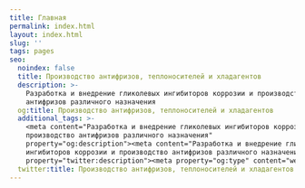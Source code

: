 ```yaml
---
title: Главная
permalink: index.html
layout: index.html
slug: ''
tags: pages
seo:
  noindex: false
  title: Производство антифризов, теплоносителей и хладагентов
  description: >-
    Разработка и внедрение гликолевых ингибиторов коррозии и производство
    антифризов различного назначения
  og:title: Производство антифризов, теплоносителей и хладагентов
  additional_tags: >-
    <meta content="Разработка и внедрение гликолевых ингибиторов коррозии и
    производство антифризов различного назначения"
    property="og:description"><meta content="Разработка и внедрение гликолевых
    ингибиторов коррозии и производство антифризов различного назначения"
    property="twitter:description"><meta property="og:type" content="website">
  twitter:title: Производство антифризов, теплоносителей и хладагентов
---
```



